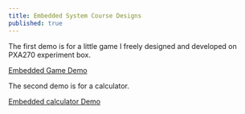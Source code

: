 ```yaml
---
title: Embedded System Course Designs
published: true
---
```


The first demo is for a little game I freely designed and developed on PXA270 experiment box.

[Embedded Game Demo](https://www.bilibili.com/video/av81283885)

The second demo is for a calculator.

[Embedded calculator Demo](https://www.bilibili.com/video/av81284689)
